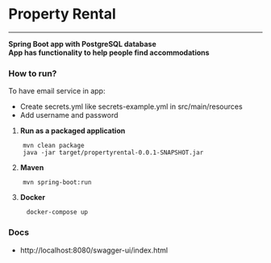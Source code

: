 # Property Rental

***

**Spring Boot app with PostgreSQL database** \
**App has functionality to help people find accommodations**

### How to run?

To have email service in app:

* Create secrets.yml like secrets-example.yml in src/main/resources
* Add username and password


1. **Run as a packaged application**

```
    mvn clean package
    java -jar target/propertyrental-0.0.1-SNAPSHOT.jar 
```

2. **Maven**

```     
    mvn spring-boot:run
```

3. **Docker**

```
     docker-compose up
```

### Docs

* http://localhost:8080/swagger-ui/index.html
